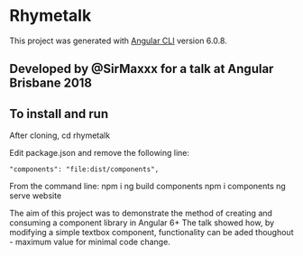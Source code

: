 # Rhymetalk

This project was generated with [Angular CLI](https://github.com/angular/angular-cli) version 6.0.8.

## Developed by @SirMaxxx for a talk at Angular Brisbane 2018

## To install and run

After cloning, cd rhymetalk

Edit package.json and remove the following line:

    "components": "file:dist/components",

From the command line:
npm i
ng build components
npm i components
ng serve website

The aim of this project was to demonstrate the method of creating and consuming a component library in Angular 6+
The talk showed how, by modifying a simple textbox component, functionality can be aded thoughout - maximum value for minimal code change.
